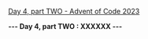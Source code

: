 [Day 4, part TWO - Advent of Code 2023](https://adventofcode.com/2023/day/4)

**--- Day 4, part TWO : XXXXXX ---**

